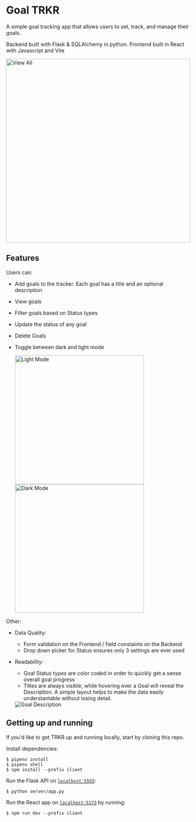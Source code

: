 # Goal TRKR
A simple goal tracking app that allows users to set, track, and manage their goals.

Backend built with Flask & SQLAlchemy in python. 
Frontend built in React with Javascript and Vite

<img src="https://github.com/pwangy/goal-trkr/blob/main/screencaps/view%20all.png" alt="View All" width="500" />

## Features
Users can:
- Add goals to the tracker. Each goal has a title and an optional description
- View goals
- Filter goals based on Status types
- Update the status of any goal
- Delete Goals
- Toggle between dark and light mode

  <img src="https://github.com/pwangy/goal-trkr/blob/main/screencaps/light.png" alt="Light Mode" height="350" />
  <img src="https://github.com/pwangy/goal-trkr/blob/main/screencaps/dark.png" alt="Dark Mode" height="350" />
  
Other:
- Data Quality: 
  - Form validation on the Frontend / field constaints on the Backend
  - Drop down picker for Status ensures only 3 settings are ever used
- Readability: 
  - Goal Status types are color coded in order to quickly get a sense overall goal progress
  -  Titles are always visible, while hovering over a Goal will reveal the Description. A simple layout helps to make the data easily understantable without losing detail.

  <img src="https://github.com/pwangy/goal-trkr/blob/main/screencaps/goal%20desc.png" alt="Goal Description" />

## Getting up and running
If you'd like to get TRKR up and running locally, start by cloning this repo.

Install dependencies:

```
$ pipenv install
$ pipenv shell
$ npm install --prefix client
```

Run the Flask API on [`localhost:5555`](http://localhost:5555):

```
$ python server/app.py
```

Run the React app on [`localhost:5173`](http://localhost:5173) by
running:

```
$ npm run dev --prefix client
```

